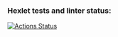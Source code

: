 ### Hexlet tests and linter status:
[![Actions Status](https://github.com/LotBag/java-project-61/workflows/hexlet-check/badge.svg)](https://github.com/LotBag/java-project-61/actions)